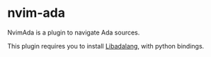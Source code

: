 # nvim-ada

NvimAda is a plugin to navigate Ada sources.

This plugin requires you to install [Libadalang](https://github.com/AdaCore/libadalang), with python bindings.
